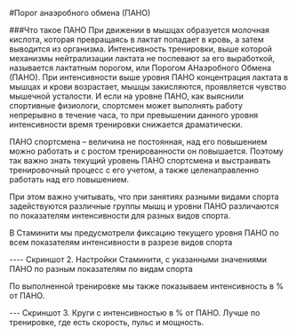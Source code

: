 #Порог анаэробного обмена (ПАНО)

###Что такое ПАНО
При движении в мышцах образуется молочная кислота, которая превращаясь в лактат попадает в кровь, а затем выводится из организма. Интенсивность тренировки, выше которой механизмы нейтрализации лактата не поспевают за его выработкой, называется лактатным порогом, или Порогом АНаэробного Обмена (ПАНО). При интенсивности выше уровня ПАНО концентрация лактата в мышцах и крови возрастает, мышцы закисляются, проявляется чувство мышечной усталости. И если на уровне ПАНО, как выяснили спортивные физиологи, спортсмен может выполнять работу непрерывно в течение часа, то при превышении данного уровня интенсивности время тренировки снижается драматически.

ПАНО спортсмена – величина не постоянная, над его повышением можно работать и с ростом тренированности он повышается. Поэтому так важно знать текущий уровень ПАНО спортсмена и выстраивать тренировочный процесс с его учетом, а также целенаправленно работать над его повышением.

При этом важно учитывать, что при занятиях разными видами спорта задействуются различные группы мышц и уровни ПАНО различаются по показателям интенсивности для разных видов спорта. 

В Стаминити мы предусмотрели фиксацию текущего уровня ПАНО по всем показателям интенсивности в разрезе видов спорта

---- Скриншот 2. Настройки Стаминити, с указанными значениями ПАНО по разным показателям по видам спорта

По выполненной тренировке мы также показываем интенсивность в % от ПАНО.

--- Скриншот 3. Круги с интенсивностью в % от ПАНО. Лучше по тренировке, где есть скорость, пульс и мощность.
